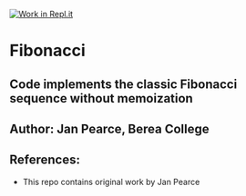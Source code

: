 [![Work in Repl.it](https://classroom.github.com/assets/work-in-replit-14baed9a392b3a25080506f3b7b6d57f295ec2978f6f33ec97e36a161684cbe9.svg)](https://classroom.github.com/online_ide?assignment_repo_id=416043&assignment_repo_type=GroupAssignmentRepo)
# Fibonacci 
## Code implements the classic Fibonacci sequence without memoization

## Author: Jan Pearce, Berea College

## References:
- This repo contains original work by Jan Pearce 
